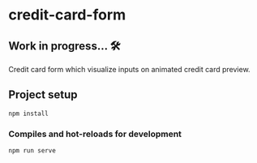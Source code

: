 # credit-card-form
## Work in progress... 🛠️

Credit card form which visualize inputs on animated credit card preview.

## Project setup
```
npm install
```

### Compiles and hot-reloads for development
```
npm run serve
```
